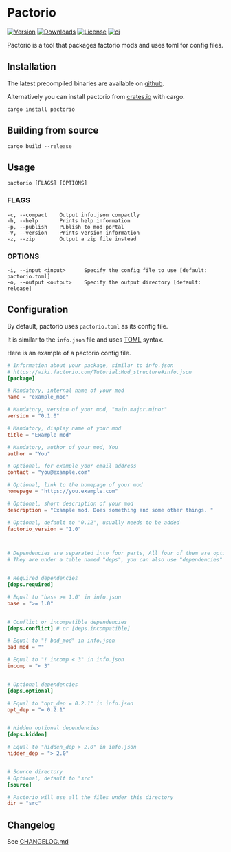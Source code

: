 # Pactorio

[![Version](https://img.shields.io/crates/v/pactorio?style=flat-square)][Crate]
[![Downloads](https://img.shields.io/crates/d/pactorio?style=flat-square)][Crate]
[![License](https://img.shields.io/crates/l/pactorio?style=flat-square)](https://github.com/figsoda/pactorio/blob/master/LICENSE)
[![ci](https://img.shields.io/github/workflow/status/figsoda/pactorio/ci?label=ci&logo=github&style=flat-square)](https://github.com/figsoda/pactorio/actions?query=workflow:ci)

Pactorio is a tool that packages factorio mods and uses toml for config files. 

## Installation

The latest precompiled binaries are available on [github](https://github.com/figsoda/pactorio/releases/latest). 

Alternatively you can install pactorio from [crates.io][Crate] with cargo. 

```
cargo install pactorio
```

## Building from source
```
cargo build --release
```

## Usage
    pactorio [FLAGS] [OPTIONS]

### FLAGS
    -c, --compact    Output info.json compactly
    -h, --help       Prints help information
    -p, --publish    Publish to mod portal
    -V, --version    Prints version information
    -z, --zip        Output a zip file instead

### OPTIONS
    -i, --input <input>      Specify the config file to use [default: pactorio.toml]
    -o, --output <output>    Specify the output directory [default: release]

## Configuration
By default, pactorio uses `pactorio.toml` as its config file. 

It is similar to the `info.json` file and uses [TOML](https://toml.io) syntax. 

Here is an example of a pactorio config file. 

```toml
# Information about your package, similar to info.json
# https://wiki.factorio.com/Tutorial:Mod_structure#info.json
[package]

# Mandatory, internal name of your mod
name = "example_mod"

# Mandatory, version of your mod, "main.major.minor"
version = "0.1.0"

# Mandatory, display name of your mod
title = "Example mod"

# Mandatory, author of your mod, You
author = "You"

# Optional, for example your email address
contact = "you@example.com"

# Optional, link to the homepage of your mod
homepage = "https://you.example.com"

# Optional, short description of your mod
description = "Example mod. Does something and some other things. "

# Optional, default to "0.12", usually needs to be added
factorio_version = "1.0"



# Dependencies are separated into four parts, All four of them are optional
# They are under a table named "deps", you can also use "dependencies"


# Required dependencies
[deps.required]

# Equal to "base >= 1.0" in info.json
base = ">= 1.0"


# Conflict or incompatible dependencies
[deps.conflict] # or [deps.incompatible]

# Equal to "! bad_mod" in info.json
bad_mod = ""

# Equal to "! incomp < 3" in info.json
incomp = "< 3"


# Optional dependencies
[deps.optional]

# Equal to "opt_dep = 0.2.1" in info.json
opt_dep = "= 0.2.1"


# Hidden optional dependencies
[deps.hidden]

# Equal to "hidden_dep > 2.0" in info.json
hidden_dep = "> 2.0"


# Source directory
# Optional, default to "src"
[source]

# Pactorio will use all the files under this directory
dir = "src"
```

## Changelog
See [CHANGELOG.md](https://github.com/figsoda/pactorio/blob/master/CHANGELOG.md)

[Crate]: https://crates.io/crates/pactorio
